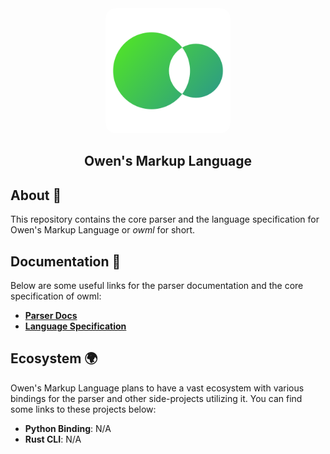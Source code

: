 <div style="text-align:center;padding-top:1rem;">
    <img src="docs/static/img/logo.png" width=200 style="border-radius:1rem">
    <h2><b>Owen's Markup Language</b></h2>
</div>

## About :wave:

This repository contains the core parser and the language specification for Owen's Markup Language or *owml* for short. 

## Documentation :book:

Below are some useful links for the parser documentation and the core specification of owml:

- **[Parser Docs](docs/content/parser.md)**
- **[Language Specification](docs/content/language-spec.md)**

## Ecosystem :earth_africa:

Owen's Markup Language plans to have a vast ecosystem with various bindings for the parser and other side-projects utilizing it. You can find some links to these projects below:

- **Python Binding**: N/A
- **Rust CLI**: N/A
